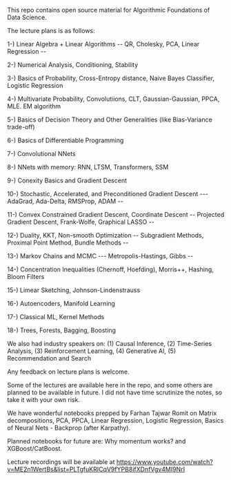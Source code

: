 This repo contains open source material for Algorithmic Foundations of Data Science.

The lecture plans is as follows: 

1-) Linear Algebra + Linear Algorithms -- QR, Cholesky, PCA, Linear Regression -- 

2-) Numerical Analysis, Conditioning, Stability

3-) Basics of Probability, Cross-Entropy distance, Naive Bayes Classifier, Logistic Regression

4-) Multivariate Probability, Convolutiions, CLT, Gaussian-Gaussian, PPCA, MLE. EM algorithm

5-) Basics of Decision Theory and Other Generalities (like Bias-Variance trade-off)

6-) Basics of Differentiable Programming

7-) Convolutional NNets

8-) NNets with memory: RNN, LTSM, Transformers, SSM

9-) Conexity Basics and Gradient Descent

10-) Stochastic, Accelerated, and Preconditioned Gradient Descent --- AdaGrad, Ada-Delta, RMSProp, ADAM --

11-) Convex Constrained Gradient Descent, Coordinate Descent -- Projected Gradient Descent, Frank-Wolfe, Graphical LASSO --

12-) Duality, KKT, Non-smooth Optimization -- Subgradient Methods, Proximal Point Method, Bundle Methods --

13-) Markov Chains and MCMC --- Metropolis-Hastings, Gibbs --

14-) Concentration Inequalities (Chernoff, Hoefding),  Morris++, Hashing, Bloom Filters

15-) Limear Sketching, Johnson-Lindenstrauss

16-) Autoencoders, Manifold Learning

17-) Classical ML, Kernel Methods

18-) Trees, Forests, Bagging, Boosting

We also had industry speakers on:  (1) Causal Inference, (2) Time-Series Analysis, (3) Reinforcement Learning, (4) Generative AI, (5) Recommendation and Search


Any feedback on lecture plans is welcome.


Some of the lectures are available here in the repo, and some others are planned to be available in future.
I did not have time scrutinize the notes, so take it with your own risk.

We have wonderful notebooks prepped by Farhan Tajwar Romit on  Matrix decompositions, PCA, PPCA,  Linear Regression, Logistic Regression,  Basics of Neural Nets - Backprop (after Karpathy).

Planned notebooks for future are: Why momentum works? and XGBoost/CatBoost.

Lecture recordings will be available at https://www.youtube.com/watch?v=ME2n1WertBs&list=PLTgfuKRICqV9fYPB8ifXDnfVgv4MI9NrI

